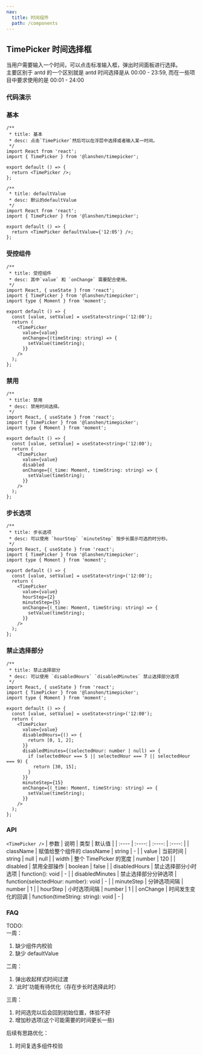 ```yaml
---
nav:
  title: 时间组件
  path: /components
---
```


## TimePicker 时间选择框

当用户需要输入一个时间，可以点击标准输入框，弹出时间面板进行选择。  
主要区别于 antd 的一个区别就是 antd 时间选择是从 00:00 - 23:59, 而在一些项目中要求使用的是 00:01 - 24:00

### 代码演示

### 基本

```tsx
/**
 * title: 基本
 * desc: 点击`TimePicker`然后可以在浮层中选择或者输入某一时间。
 */
import React from 'react';
import { TimePicker } from '@lanshen/timepicker';

export default () => {
  return <TimePicker />;
};
```

```tsx
/**
 * title: defaultValue
 * desc: 默认的defaultValue
 */
import React from 'react';
import { TimePicker } from '@lanshen/timepicker';

export default () => {
  return <TimePicker defaultValue={'12:05'} />;
};
```

### 受控组件

```tsx
/**
 * title: 受控组件
 * desc: 其中`value` 和 `onChange` 需要配合使用。
 */
import React, { useState } from 'react';
import { TimePicker } from '@lanshen/timepicker';
import type { Moment } from 'moment';

export default () => {
  const [value, setValue] = useState<string>('12:00');
  return (
    <TimePicker
      value={value}
      onChange={(timeString: string) => {
        setValue(timeString);
      }}
    />
  );
};
```

### 禁用

```tsx
/**
 * title: 禁用
 * desc: 禁用时间选择。
 */
import React, { useState } from 'react';
import { TimePicker } from '@lanshen/timepicker';
import type { Moment } from 'moment';

export default () => {
  const [value, setValue] = useState<string>('12:00');
  return (
    <TimePicker
      value={value}
      disabled
      onChange={(_time: Moment, timeString: string) => {
        setValue(timeString);
      }}
    />
  );
};
```

### 步长选项

```tsx
/**
 * title: 步长选项
 * desc: 可以使用 `hourStep` `minuteStep` 按步长展示可选的时分秒。
 */
import React, { useState } from 'react';
import { TimePicker } from '@lanshen/timepicker';
import type { Moment } from 'moment';

export default () => {
  const [value, setValue] = useState<string>('12:00');
  return (
    <TimePicker
      value={value}
      hourStep={2}
      minuteStep={5}
      onChange={(_time: Moment, timeString: string) => {
        setValue(timeString);
      }}
    />
  );
};
```

### 禁止选择部分

```tsx
/**
 * title: 禁止选择部分
 * desc: 可以使用 `disabledHours` `disabledMinutes` 禁止选择部分选项
 */
import React, { useState } from 'react';
import { TimePicker } from '@lanshen/timepicker';
import type { Moment } from 'moment';

export default () => {
  const [value, setValue] = useState<string>('12:00');
  return (
    <TimePicker
      value={value}
      disabledHours={() => {
        return [0, 1, 2];
      }}
      disabledMinutes={(selectedHour: number | null) => {
        if (selectedHour === 5 || selectedHour === 7 || selectedHour === 9) {
          return [30, 15];
        }
      }}
      minuteStep={15}
      onChange={(_time: Moment, timeString: string) => {
        setValue(timeString);
      }}
    />
  );
};
```

### API

`<TimePicker />` | 参数 | 说明 | 类型 | 默认值 | | :---- | :----: | :----: | :----: | | className | 赋值给整个组件的 className | string | - | | value | 当前时间 | string | null | null | | width | 整个 TimePicker 的宽度 | number | 120 | | disabled | 禁用全部操作 | boolean | false | | disabledHours | 禁止选择部分小时选项 | function(): void | - | | disabledMinutes | 禁止选择部分分钟选项 | function(selectedHour: number): void | - | | minuteStep | 分钟选项间隔 | number | 1 | | hourStep | 小时选项间隔 | number | 1 | | onChange | 时间发生变化的回调 | function(timeString: string): void | - |

### FAQ

TODO:  
一周：

1. 缺少组件内校验
2. 缺少 defaultValue

二周：

1. 弹出收起样式时间过渡
2. '此时'功能有待优化（存在步长时选择此时）

三周：

1. 时间选完以后会回到初始位置，体验不好
2. 增加秒选项(这个可能需要的时间更长一些)

后续有思路优化：

1. 时间复选多组件校验
